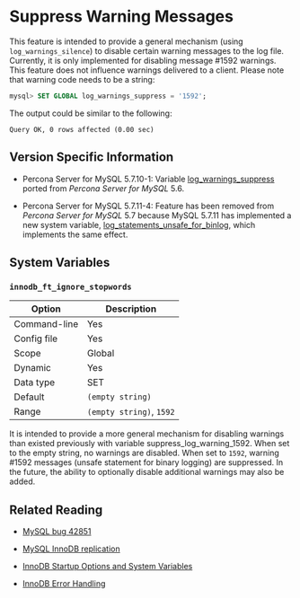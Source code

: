 # Suppress Warning Messages

This feature is intended to provide a general mechanism (using `log_warnings_silence`) to disable certain warning messages to the log file. Currently, it is only implemented for disabling message #1592 warnings. This feature does not influence warnings delivered to a client. Please note that warning code needs to be a string:

```sql
mysql> SET GLOBAL log_warnings_suppress = '1592';
```
The output could be similar to the following:

```text
Query OK, 0 rows affected (0.00 sec)
```

## Version Specific Information

* Percona Server for MySQL 5.7.10-1: Variable [log_warnings_suppress](https://docs.percona.com/percona-server/5.7/flexibility/log_warnings_suppress.html?h=log_warnings_suppress) ported from *Percona Server for MySQL* 5.6.

* Percona Server for MySQL 5.7.11-4: Feature has been removed from *Percona Server for MySQL* 5.7 because MySQL 5.7.11 has implemented a new system variable, [log_statements_unsafe_for_binlog](https://dev.mysql.com/doc/refman/5.7/en/replication-options-binary-log.html#sysvar_log_statements_unsafe_for_binlog), which implements the same effect.

## System Variables

### `innodb_ft_ignore_stopwords`

| Option       | Description              |
|--------------|--------------------------|
| Command-line | Yes                      |
| Config file  | Yes                      |
| Scope        | Global                   |
| Dynamic      | Yes                      |
| Data type    | SET                      |
| Default      |`(empty string)`          |
| Range        | `(empty string)`, `1592` |

It is intended to provide a more general mechanism for disabling warnings than existed previously with variable suppress_log_warning_1592.
When set to the empty string, no warnings are disabled. When set to `1592`, warning #1592 messages (unsafe statement for binary logging) are suppressed.
In the future, the ability to optionally disable additional warnings may also be added.

## Related Reading

* [MySQL bug 42851](https://bugs.mysql.com/bug.php?id=42851)

* [MySQL InnoDB replication](https://dev.mysql.com/doc/refman/5.7/en/innodb-and-mysql-replication.html)

* [InnoDB Startup Options and System Variables](https://dev.mysql.com/doc/refman/5.7/en/innodb-parameters.html)

* [InnoDB Error Handling](https://dev.mysql.com/doc/refman/5.7/en/innodb-error-handling.html)
